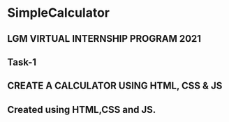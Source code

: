 # SimpleCalculator
## LGM VIRTUAL INTERNSHIP PROGRAM 2021
## Task-1
## CREATE A CALCULATOR USING HTML, CSS & JS
## Created using HTML,CSS and JS.
